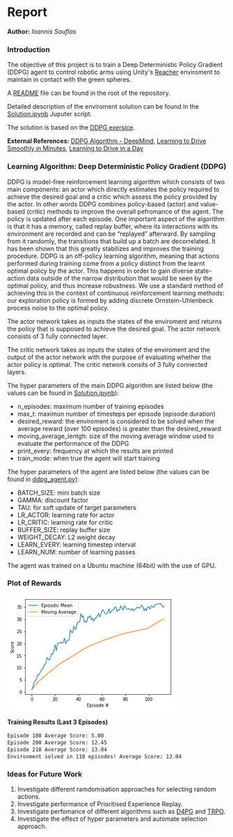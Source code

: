 # Report

**Author:** _Ioannis Souflas_

### Introduction

The objective of this project is to train a Deep Deterministic Policy Gradient (DDPG) agent to control robotic arms using Unity's [Reacher](https://github.com/Unity-Technologies/ml-agents/blob/master/docs/Learning-Environment-Examples.md#reacher) enviroment to maintain in contact with the green spheres.

A [README](https://github.com/ioasou/deep-reinforcement-learning/blob/master/p2_continuous-control/README.md) file can be found in the root of the repository.

Detailed description of the enviroment solution can be found in the [Solution.ipynb](https://github.com/ioasou/deep-reinforcement-learning/tree/master/p1_navigation/Navigation_Solution/Solution.ipynb) Juputer script. 

The solution is based on the [DDPG exersice](https://github.com/ioasou/deep-reinforcement-learning/blob/master/ddpg-pendulum/DDPG.ipynb).

**External References:** [DDPG Algorithm - DeepMind](https://arxiv.org/pdf/1509.02971.pdf), [Learning to Drive Smoothly in Minutes](https://towardsdatascience.com/learning-to-drive-smoothly-in-minutes-450a7cdb35f4), [Learning to Drive in a Day](https://arxiv.org/pdf/1807.00412.pdf)


### Learning Algorithm: Deep Deterministic Policy Gradient (DDPG)

DDPG is model-free reinforcement learning algorithm which consists of two main components: an actor which directly estimates the policy required to achieve the desired goal and a critic which assess the policy provided by the actor. In other words DDPG combines policy-based (actor) and value-based (critic) methods to improve the overall pefromance of the agent. The policy is updated after each episode. One important aspect of the algorithm is that it has a memory, called replay buffer, where its interactions with its environment are recorded and can be “replayed” afterward. By sampling from it randomly, the transitions that build up a batch are decorrelated. It has been shown that this greatly stabilizes and improves the training procedure. DDPG is an off-policy learning algorithm, meaning that actions performed during training come from a policy distinct from the learnt optimal policy by the actor. This happens in order to gain diverse state-action data outside of the narrow distribution that would be seen by the optimal policy, and thus increase robustness. We use a standard method of achieving this in the context of continuous reinforcement learning methods: our exploration policy is formed by adding discrete Ornstein-Uhlenbeck process noise to the optimal policy.

The actor network takes as inputs the states of the enviroment and returns the policy that is supposed to achieve the desired goal. The actor network consists of 3 fully connected layer. 

The critic network takes as inputs the states of the enviroment and the output of the actor network with the purpose of evaluating  whether the actor policy is optimal. The critic network consits of 3 fully connected layers. 

The hyper parameters of the main DDPG algorithm are listed below (the values can be found in [Solution.ipynb](https://github.com/ioasou/deep-reinforcement-learning/blob/master/p2_continuous-control/ContinuousControl_Solution/Solution.ipynb)):

- n_episodes: maximum number of training episodes
- max_t: maximun number of timesteps per episode (episode duration)
- desired_reward: the enviroment is considered to be solved when the average reward (over 100 episodes) is greater than the desired_reward
- moving_average_lentgh: size of the moving average window used to evaluate the performance of the DDPG
- print_every: frequency at which the results are printed
- train_mode: when true the agent will start training

The hyper parameters of the agent are listed below (the values can be found in [ddpg_agent.py](https://github.com/ioasou/deep-reinforcement-learning/blob/master/p2_continuous-control/ContinuousControl_Solution/ddpg_agent.py)):

- BATCH_SIZE: mini batch size
- GAMMA: discount factor
- TAU: for soft update of target parameters
- LR_ACTOR: learning rate for actor
- LR_CRITIC: learning rate for critic
- BUFFER_SIZE: replay buffer size
- WEIGHT_DECAY: L2 weight decay
- LEARN_EVERY: learning timestep interval
- LEARN_NUM: number of learning passes

The agent was trained on a Ubuntu machine (64bit) with the use of GPU.


### Plot of Rewards

![Plot_of_Rewards](plot_of_rewards.png)

**Training Results (Last 3 Episodes)**
```
Episode 100	Average Score: 5.00
Episode 200	Average Score: 12.45
Episode 210	Average Score: 13.04
Environment solved in 110 episodes!	Average Score: 13.04
```

### Ideas for Future Work

1. Investigate different ramdomisation approaches for selecting random actions.
2. Investigate performance of Prioritised Experience Replay.
3. Investigate perfomance of different algorithms such as [D4PG](https://arxiv.org/abs/1804.08617.pdf) and [TRPO](https://arxiv.org/abs/1502.05477.pdf).
4. Investigate the effect of hyper parameters and automate selection approach.
